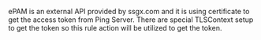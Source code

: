 ePAM is an external API provided by ssgx.com and it is using certificate to get the access token from Ping Server. There are special TLSContext setup to get the token so this rule action will be utilized to get the token. 

